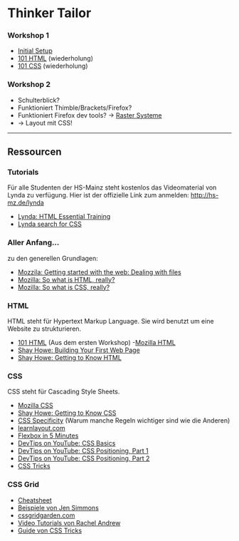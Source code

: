 # Thinker Tailor


### Workshop 1
- [Initial Setup](/1-html-css/setup.md)
- [101 HTML](/1-html-css/html.md) (wiederholung)
- [101 CSS](/1-html-css/css.md) (wiederholung)

### Workshop 2
- Schulterblick?
- Funktioniert Thimble/Brackets/Firefox?
- Funktioniert Firefox dev tools? -> [Raster Systeme](/examples/raster-systeme/index.html)
- -> Layout mit CSS!


---
## Ressourcen
### Tutorials
Für alle Studenten der HS-Mainz steht kostenlos das Videomaterial von Lynda zu verfügung. Hier ist der offizielle Link zum anmelden: http://hs-mz.de/lynda

- [Lynda: HTML Essential Training](https://www.lynda.com/HTML-tutorials/HTML-Essential-Training/170427-2.html?org=hs-mainz.de)
- [Lynda search for CSS](https://www.lynda.com/search?q=css)

### Aller Anfang…
zu den generellen Grundlagen:
- [Mozzila: Getting started with the web: Dealing with files](https://developer.mozilla.org/en-US/docs/Learn/Getting_started_with_the_web/Dealing_with_files)
- [Mozilla: So what is HTML, really?](https://developer.mozilla.org/en-US/docs/Learn/Getting_started_with_the_web/HTML_basics)
- [Mozilla: So what is CSS, really?](https://developer.mozilla.org/en-US/docs/Learn/Getting_started_with_the_web/CSS_basics)

### HTML
HTML steht für Hypertext Markup Language. Sie wird benutzt um eine Website zu strukturieren.
- [101 HTML](/1-html-css/html.md) (Aus dem ersten Workshop)
-[Mozilla HTML](https://developer.mozilla.org/en-US/docs/Learn/HTML)
- [Shay Howe: Building Your First Web Page](http://learn.shayhowe.com/html-css/building-your-first-web-page/)
- [Shay Howe: Getting to Know HTML](https://learn.shayhowe.com/html-css/getting-to-know-html/)

### CSS
CSS steht für Cascading Style Sheets.
- [Mozilla CSS](https://developer.mozilla.org/en-US/docs/Learn/CSS)
- [Shay Howe: Getting to Know CSS](http://learn.shayhowe.com/html-css/getting-to-know-css/)
- [CSS Specificity](http://www.htmldog.com/guides/css/intermediate/specificity/) (Warum manche Regeln wichtiger sind wie die Anderen)
- [learnlayout.com](http://learnlayout.com/)
- [Flexbox in 5 Minutes](https://cvan.io/flexboxin5/)
- [DevTips on YouTube: CSS Basics](https://www.youtube.com/playlist?list=PLqGj3iMvMa4IOmy04kDxh_hqODMqoeeCy)
- [DevTips on YouTube: CSS Positioning, Part 1](https://www.youtube.com/watch?v=kejG8G0dr5U)
- [DevTips on YouTube: CSS Positioning, Part 2](https://www.youtube.com/watch?v=Rf6zAP4YnZA)
- [CSS Tricks](https://css-tricks.com/)

### CSS Grid
- [Cheatsheet](http://grid.malven.co/)
- [Beispiele von Jen Simmons](https://labs.jensimmons.com/)
- [cssgridgarden.com](http://cssgridgarden.com/#de)
- [Video Tutorials von Rachel Andrew](https://gridbyexample.com/video/)
- [Guide von CSS Tricks](https://css-tricks.com/snippets/css/complete-guide-grid/)
